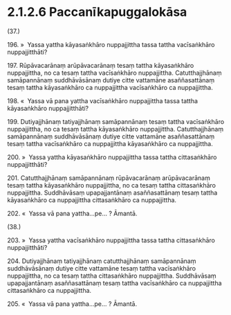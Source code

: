 

# 2.1.2.6 Paccanīkapuggalokāsa





(37.)

196\. »  Yassa yattha kāyasaṅkhāro nuppajjittha tassa tattha vacīsaṅkhāro nuppajjitthāti?

197\. Rūpāvacarānaṃ arūpāvacarānaṃ tesaṃ tattha kāyasaṅkhāro nuppajjittha, no ca tesaṃ tattha vacīsaṅkhāro nuppajjittha. Catutthajjhānaṃ samāpannānaṃ suddhāvāsānaṃ dutiye citte vattamāne asaññasattānaṃ tesaṃ tattha kāyasaṅkhāro ca nuppajjittha vacīsaṅkhāro ca nuppajjittha.

198\. «  Yassa vā pana yattha vacīsaṅkhāro nuppajjittha tassa tattha kāyasaṅkhāro nuppajjitthāti?

199\. Dutiyajjhānaṃ tatiyajjhānaṃ samāpannānaṃ tesaṃ tattha vacīsaṅkhāro nuppajjittha, no ca tesaṃ tattha kāyasaṅkhāro nuppajjittha. Catutthajjhānaṃ samāpannānaṃ suddhāvāsānaṃ dutiye citte vattamāne asaññasattānaṃ tesaṃ tattha vacīsaṅkhāro ca nuppajjittha kāyasaṅkhāro ca nuppajjittha.

200\. »  Yassa yattha kāyasaṅkhāro nuppajjittha tassa tattha cittasaṅkhāro nuppajjitthāti?

201\. Catutthajjhānaṃ samāpannānaṃ rūpāvacarānaṃ arūpāvacarānaṃ tesaṃ tattha kāyasaṅkhāro nuppajjittha, no ca tesaṃ tattha cittasaṅkhāro nuppajjittha. Suddhāvāsaṃ upapajjantānaṃ asaññasattānaṃ tesaṃ tattha kāyasaṅkhāro ca nuppajjittha cittasaṅkhāro ca nuppajjittha.

202\. «  Yassa vā pana yattha…pe… ? Āmantā.

(38.)

203\. »  Yassa yattha vacīsaṅkhāro nuppajjittha tassa tattha cittasaṅkhāro nuppajjitthāti?

204\. Dutiyajjhānaṃ tatiyajjhānaṃ catutthajjhānaṃ samāpannānaṃ suddhāvāsānaṃ dutiye citte vattamāne tesaṃ tattha vacīsaṅkhāro nuppajjittha, no ca tesaṃ tattha cittasaṅkhāro nuppajjittha. Suddhāvāsaṃ upapajjantānaṃ asaññasattānaṃ tesaṃ tattha vacīsaṅkhāro ca nuppajjittha cittasaṅkhāro ca nuppajjittha.

205\. «  Yassa vā pana yattha…pe… ? Āmantā.



